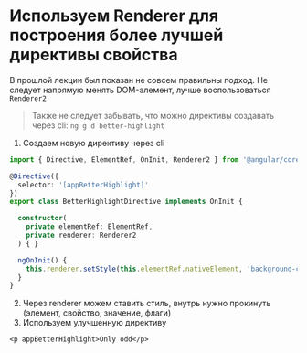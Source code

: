 # Используем Renderer для построения более лучшей директивы свойства

В прошлой лекции был показан не совсем правильны подход. Не следует напрямую менять DOM-элемент, лучше воспользоваться
`Renderer2`

> Также не следует забывать, что можно директивы создавать через cli: `ng g d better-highlight`

1. Создаем новую директиву через cli
```ts
import { Directive, ElementRef, OnInit, Renderer2 } from '@angular/core'

@Directive({
  selector: '[appBetterHighlight]'
})
export class BetterHighlightDirective implements OnInit {

  constructor(
    private elementRef: ElementRef,
    private renderer: Renderer2
  ) { }

  ngOnInit() {
    this.renderer.setStyle(this.elementRef.nativeElement, 'background-color', 'blue')
  }
}
```
2. Через renderer можем ставить стиль, внутрь нужно прокинуть (элемент, свойство, значение, флаги)
3. Используем улучшенную директиву
```angular2html
<p appBetterHighlight>Only odd</p>
```
